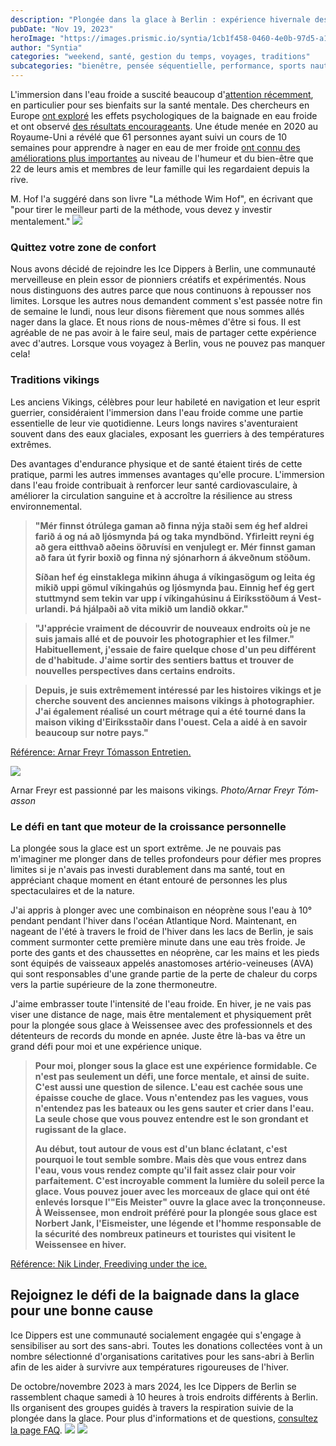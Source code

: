 ```yaml
---
description: "Plongée dans la glace à Berlin : expérience hivernale des Vikings"
pubDate: "Nov 19, 2023"
heroImage: "https://images.prismic.io/syntia/1cb1f458-0460-4e0b-97d5-a1e306d6b785_IMG_20231118_153346.jpg?auto=compress,format"
author: "Syntia"
categories: "weekend, santé, gestion du temps, voyages, traditions"
subcategories: "bienêtre, pensée séquentielle, performance, sports nautiques"
---
```


L'immersion dans l'eau froide a suscité beaucoup
d'[attention récemment](https://www.nytimes.com/2021/01/01/style/cold-water-swimming-benefits.html),
en particulier pour ses bienfaits sur la santé mentale. Des chercheurs en Europe
[ont exploré](https://www.sciencedirect.com/science/article/abs/pii/S1550830720300859)
les effets psychologiques de la baignade en eau froide et ont observé
[des résultats encourageants](https://pubmed.ncbi.nlm.nih.gov/15253480/). Une
étude menée en 2020 au Royaume-Uni a révélé que 61 personnes ayant suivi un
cours de 10 semaines pour apprendre à nager en eau de mer froide
[ont connu des améliorations plus importantes](https://onlinelibrary.wiley.com/doi/10.1002/lim2.12)
au niveau de l'humeur et du bien-être que 22 de leurs amis et membres de leur
famille qui les regardaient depuis la rive.

M. Hof l'a suggéré dans son livre "La méthode Wim Hof", en écrivant que "pour
tirer le meilleur parti de la méthode, vous devez y investir mentalement."
![](https://images.prismic.io/syntia/1cb1f458-0460-4e0b-97d5-a1e306d6b785_IMG_20231118_153346.jpg?auto=compress,format)

### **Quittez votre zone de confort**

Nous avons décidé de rejoindre les Ice Dippers à Berlin, une communauté
merveilleuse en plein essor de pionniers créatifs et expérimentés. Nous nous
distinguons des autres parce que nous continuons à repousser nos limites.
Lorsque les autres nous demandent comment s'est passée notre fin de semaine le
lundi, nous leur disons fièrement que nous sommes allés nager dans la glace. Et
nous rions de nous-mêmes d'être si fous. Il est agréable de ne pas avoir à le
faire seul, mais de partager cette expérience avec d'autres. Lorsque vous
voyagez à Berlin, vous ne pouvez pas manquer cela!

### **Traditions vikings**

Les anciens Vikings, célèbres pour leur habileté en navigation et leur esprit
guerrier, considéraient l'immersion dans l'eau froide comme une partie
essentielle de leur vie quotidienne. Leurs longs navires s'aventuraient souvent
dans des eaux glaciales, exposant les guerriers à des températures extrêmes.

Des avantages d'endurance physique et de santé étaient tirés de cette pratique,
parmi les autres immenses avantages qu'elle procure. L'immersion dans l'eau
froide contribuait à renforcer leur santé cardiovasculaire, à améliorer la
circulation sanguine et à accroître la résilience au stress environnemental.

> **"Mér finnst ótrú­lega gam­an að finna nýja staði sem ég hef aldrei farið á
> og ná að ljós­mynda þá og taka mynd­bönd. Yf­ir­leitt reyni ég að gera
> eitt­hvað aðeins öðru­vísi en venju­legt er. Mér finnst gam­an að fara út
> fyr­ir boxið og finna ný sjón­ar­horn á ákveðnum stöðum.**
>
> **Síðan hef ég ein­stak­lega mik­inn áhuga á vík­inga­sög­um og leita ég mikið
> uppi göm­ul vík­inga­hús og ljós­mynda þau. Einnig hef ég gert stutt­mynd sem
> tek­in var upp í vík­inga­hús­inu á Ei­ríks­stöðum á Vest­ur­landi. Þá
> hjálpaði að vita mikið um landið okk­ar."**

> **"J'apprécie vraiment de découvrir de nouveaux endroits où je ne suis jamais
> allé et de pouvoir les photographier et les filmer." Habituellement, j'essaie
> de faire quelque chose d'un peu différent de d'habitude. J'aime sortir des
> sentiers battus et trouver de nouvelles perspectives dans certains endroits.**

> **Depuis, je suis extrêmement intéressé par les histoires vikings et je
> cherche souvent des anciennes maisons vikings à photographier. J'ai également
> réalisé un court métrage qui a été tourné dans la maison viking d'Eiríksstaðir
> dans l'ouest. Cela a aidé à en savoir beaucoup sur notre pays."**

[Référence: Arnar Freyr Tómasson Entretien.](https://www.mbl.is/ferdalog/frettir/2020/06/03/mer%5C_finnst%5C_otrulega%5C_gaman%5C_ad%5C_finna%5C_nyja%5C_stadi/)

![](https://images.prismic.io/syntia/58f9cd20-f291-4e56-a352-8d829349a54f_1210021.jpg?auto=compress,format)

Arn­ar Freyr est passionné par les maisons vikings. _Photo/​Arn­ar Freyr
Tóm­as­son_

### **Le défi en tant que moteur de la croissance personnelle**

La plongée sous la glace est un sport extrême. Je ne pouvais pas m'imaginer me
plonger dans de telles profondeurs pour défier mes propres limites si je n'avais
pas investi durablement dans ma santé, tout en appréciant chaque moment en étant
entouré de personnes les plus spectaculaires et de la nature.

J'ai appris à plonger avec une combinaison en néoprène sous l'eau à 10° pendant
pendant l'hiver dans l'océan Atlantique Nord. Maintenant, en nageant de l'été à
travers le froid de l'hiver dans les lacs de Berlin, je sais comment surmonter
cette première minute dans une eau très froide. Je porte des gants et des
chaussettes en néoprène, car les mains et les pieds sont équipés de vaisseaux
appelés anastomoses artério-veineuses (AVA) qui sont responsables d'une grande
partie de la perte de chaleur du corps vers la partie supérieure de la zone
thermoneutre.

J'aime embrasser toute l'intensité de l'eau froide. En hiver, je ne vais pas
viser une distance de nage, mais être mentalement et physiquement prêt pour la
plongée sous glace à Weissensee avec des professionnels et des détenteurs de
records du monde en apnée. Juste être là-bas va être un grand défi pour moi et
une expérience unique.

> **Pour moi, plonger sous la glace est une expérience formidable. Ce n'est pas
> seulement un défi, une force mentale, et ainsi de suite. C'est aussi une
> question de silence. L'eau est cachée sous une épaisse couche de glace. Vous
> n'entendez pas les vagues, vous n'entendez pas les bateaux ou les gens sauter
> et crier dans l'eau. La seule chose que vous pouvez entendre est le son
> grondant et rugissant de la glace.**
>
> **Au début, tout autour de vous est d'un blanc éclatant, c'est pourquoi le
> tout semble sombre. Mais dès que vous entrez dans l'eau, vous vous rendez
> compte qu'il fait assez clair pour voir parfaitement. C'est incroyable comment
> la lumière du soleil perce la glace. Vous pouvez jouer avec les morceaux de
> glace qui ont été enlevés lorsque l'"Eis Meister" ouvre la glace avec la
> tronçonneuse. À Weissensee, mon endroit préféré pour la plongée sous glace est
> Norbert Jank, l'Eismeister, une légende et l'homme responsable de la sécurité
> des nombreux patineurs et touristes qui visitent le Weissensee en hiver.**

[Référence: Nik Linder, Freediving under the ice.](https://niklinder.com/post/freediving-under-the-ice-by-nik-linder-mares/)

## **Rejoignez le défi de la baignade dans la glace pour une bonne cause**

Ice Dippers est une communauté socialement engagée qui s'engage à sensibiliser
au sort des sans-abri. Toutes les donations collectées vont à un nombre
sélectionné d'organisations caritatives pour les sans-abri à Berlin afin de les
aider à survivre aux températures rigoureuses de l'hiver.

De octobre/novembre 2023 à mars 2024, les Ice Dippers de Berlin se rassemblent
chaque samedi à 10 heures à trois endroits différents à Berlin. Ils organisent
des groupes guidés à travers la respiration suivie de la plongée dans la glace.
Pour plus d'informations et de questions,
[consultez la page FAQ](https://icedippers.com/faq).
![](https://images.prismic.io/syntia/871cbb56-8c74-4dd1-a71b-4a9d6577ba68_20231118_105312-fotor-20231119221033.jpg?auto=compress,format)
![](https://images.prismic.io/syntia/3e5a1f14-0437-454e-ae98-2c66172e48f8_20231118_113549-fotor-20231119221344.jpg?auto=compress,format)
